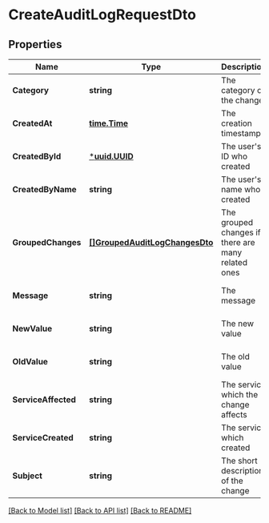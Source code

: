 # CreateAuditLogRequestDto

## Properties
Name | Type | Description | Notes
------------ | ------------- | ------------- | -------------
**Category** | **string** | The category of the change | [default to null]
**CreatedAt** | [**time.Time**](time.Time.md) | The creation timestamp | [optional] [default to null]
**CreatedById** | [***uuid.UUID**](uuid.UUID.md) | The user&#39;s ID who created | [optional] [default to null]
**CreatedByName** | **string** | The user&#39;s name who created | [optional] [default to null]
**GroupedChanges** | [**[]GroupedAuditLogChangesDto**](GroupedAuditLogChangesDTO.md) | The grouped changes if there are many related ones | [optional] [default to null]
**Message** | **string** | The message | [optional] [default to null]
**NewValue** | **string** | The new value | [optional] [default to null]
**OldValue** | **string** | The old value | [optional] [default to null]
**ServiceAffected** | **string** | The service which the change affects | [optional] [default to null]
**ServiceCreated** | **string** | The service which created | [default to null]
**Subject** | **string** | The short description of the change | [default to null]

[[Back to Model list]](../README.md#documentation-for-models) [[Back to API list]](../README.md#documentation-for-api-endpoints) [[Back to README]](../README.md)


